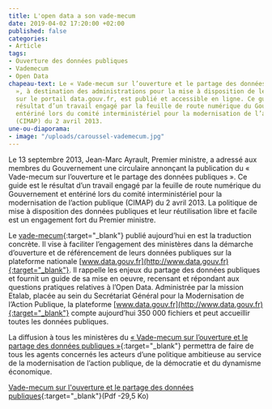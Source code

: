 ```yaml
---
title: L'open data a son vade-mecum
date: 2019-04-02 17:20:00 +02:00
published: false
categories:
- Article
tags:
- Ouverture des données publiques
- Vademecum
- Open Data
chapeau-text: Le « Vade-mecum sur l’ouverture et le partage des données publiques
  », à destination des administrations pour la mise à disposition de leurs données
  sur le portail data.gouv.fr, est publié et accessible en ligne. Ce guide est le
  résultat d’un travail engagé par la feuille de route numérique du Gouvernement et
  entériné lors du comité interministériel pour la modernisation de l’action publique
  (CIMAP) du 2 avril 2013.
une-ou-diaporama:
- image: "/uploads/caroussel-vademecum.jpg"
---
```


Le 13 septembre 2013, Jean-Marc Ayrault, Premier ministre, a adressé aux membres du Gouvernement une circulaire annonçant la publication du « Vade-mecum sur l’ouverture et le partage des données publiques ». Ce guide est le résultat d’un travail engagé par la feuille de route numérique du Gouvernement et entériné lors du comité interministériel pour la modernisation de l’action publique (CIMAP) du 2 avril 2013. La politique de mise à disposition des données publiques et leur réutilisation libre et facile est un engagement fort du Premier ministre.

Le [vade-mecum](http://www.gouvernement.fr/presse/vade-mecum-sur-l-ouverture-et-le-partage-des-donnees-publiques){:target="_blank"} publié aujourd’hui en est la traduction concrète. Il vise à faciliter l’engagement des ministères dans la démarche d’ouverture et de référencement de leurs données publiques sur la plateforme nationale [www.data.gouv.fr](http://www.data.gouv.fr){:target="_blank"}. Il rappelle les enjeux du partage des données publiques et fournit un guide de sa mise en oeuvre, recensant et répondant aux questions pratiques relatives à l’Open Data.
Administrée par la mission Etalab, placée au sein du Secrétariat Général pour la Modernisation de l’Action Publique, la plateforme [www.data.gouv.fr](http://www.data.gouv.fr){:target="_blank"} compte aujourd’hui 350 000 fichiers et peut accueillir toutes les données publiques.

La diffusion à tous les ministères du [« Vade-mecum sur l’ouverture et le partage des données publiques »](https://www.gouvernement.fr/presse/vade-mecum-sur-l-ouverture-et-le-partage-des-donnees-publiques){:target="_blank"} permettra de faire de tous les agents concernés les acteurs d’une politique ambitieuse au service de la modernisation de l’action publique, de la démocratie et du dynamisme économique.

[Vade-mecum sur l'ouverture et le partage des données publiques](https://www.modernisation.gouv.fr/sites/default/files/fichiers-attaches/vademecum-ouverture.pdf){:target="_blank"}(Pdf -29,5 Ko)